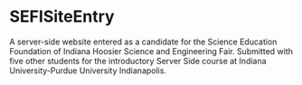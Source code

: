 # SEFISiteEntry
A server-side website entered as a candidate for the Science Education Foundation of Indiana Hoosier Science and Engineering Fair. Submitted with five other students for the introductory Server Side course at Indiana University-Purdue University Indianapolis. 
